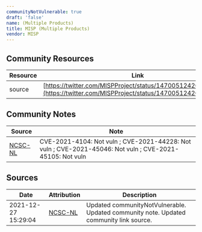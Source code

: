 ```yaml
---
communityNotVulnerable: true
draft: 'false'
name: (Multiple Products)
title: MISP (Multiple Products)
vendor: MISP
---
```



## Community Resources
| Resource | Link |
| --- | --- |
| source | [https://twitter.com/MISPProject/status/1470051242038673412](https://twitter.com/MISPProject/status/1470051242038673412) |

## Community Notes
| Source | Note |
| --- | --- |
| [NCSC-NL](https://github.com/NCSC-NL/log4shell/blob/main/software/README.md) | CVE-2021-4104: Not vuln ; CVE-2021-44228: Not vuln ; CVE-2021-45046: Not vuln ; CVE-2021-45105: Not vuln </ul> |

## Sources
| Date | Attribution | Description |
| --- | --- | --- |
| 2021-12-27 15:29:04 | [NCSC-NL](https://github.com/NCSC-NL/log4shell/blob/main/software/README.md) | Updated communityNotVulnerable. Updated community note. Updated community link source.  |
